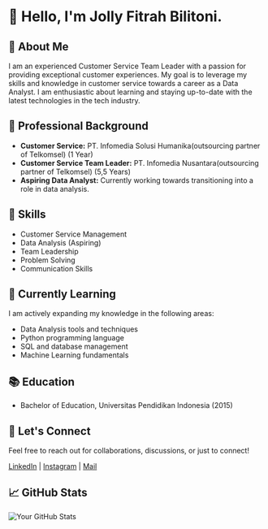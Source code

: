 # 👋 Hello, I'm Jolly Fitrah Bilitoni.

## 🌟 About Me

I am an experienced Customer Service Team Leader with a passion for providing exceptional customer experiences. My goal is to leverage my skills and knowledge in customer service towards a career as a Data Analyst. I am enthusiastic about learning and staying up-to-date with the latest technologies in the tech industry.

## 💼 Professional Background
- **Customer Service:** PT. Infomedia Solusi Humanika(outsourcing partner of Telkomsel) (1 Year)
- **Customer Service Team Leader:** PT. Infomedia Nusantara(outsourcing partner of Telkomsel) (5,5 Years)
- **Aspiring Data Analyst:** Currently working towards transitioning into a role in data analysis.

## 🚀 Skills

- Customer Service Management
- Data Analysis (Aspiring)
- Team Leadership
- Problem Solving
- Communication Skills

## 🌱 Currently Learning

I am actively expanding my knowledge in the following areas:

- Data Analysis tools and techniques
- Python programming language
- SQL and database management
- Machine Learning fundamentals

## 📚 Education

- Bachelor of Education, Universitas Pendidikan Indonesia (2015)

## 🤝 Let's Connect

Feel free to reach out for collaborations, discussions, or just to connect!

[LinkedIn](https://www.linkedin.com/in/jolly-fitrah-bilitoni-7a4756233/) | [Instagram](@jollyfitrah93) | [Mail](jollyfitrahbilitoni@gmail.com)

## 📈 GitHub Stats

![Your GitHub Stats](https://github-readme-stats.vercel.app/api?username=jollyfitrah93&show_icons=true&theme=radical)

